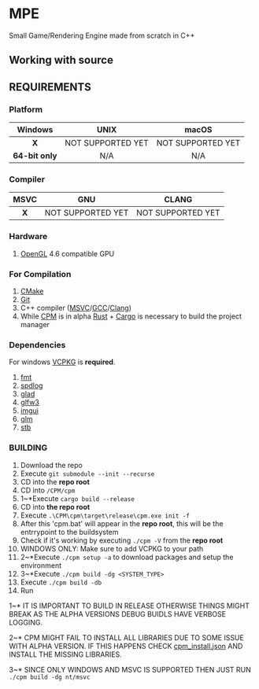 # MPE

Small Game/Rendering Engine made from scratch in C++

## Working with source

## REQUIREMENTS

### Platform

|     Windows     |       UNIX        |       macOS       |
| :-------------: | :---------------: | :---------------: |
|      __X__      | NOT SUPPORTED YET | NOT SUPPORTED YET |
| __64-bit only__ |        N/A        |        N/A        |

### Compiler

| MSVC  |        GNU        |       CLANG       |
| :---: | :---------------: | :---------------: |
| __X__ | NOT SUPPORTED YET | NOT SUPPORTED YET |

### Hardware

1. [OpenGL](https://www.opengl.org/) 4.6 compatible GPU

### For Compilation

1. [CMake](https://cmake.org/)
2. [Git](https://git-scm.com/)
3. C++ compiler ([MSVC](https://visualstudio.microsoft.com/downloads/)/[GCC](https://gcc.gnu.org/)/[Clang](https://clang.llvm.org/))
4. While [CPM](https://github.com/Durengo/CPM) is in alpha [Rust](https://www.rust-lang.org/) + [Cargo](https://crates.io/) is necessary to build the project manager

### Dependencies

For windows [VCPKG](https://vcpkg.io/) is __required__.

1. [fmt](https://github.com/fmtlib/fmt)
2. [spdlog](https://github.com/gabime/spdlog)
3. [glad](https://glad.dav1d.de/)
4. [glfw3](https://github.com/glfw/glfw)
5. [imgui](https://github.com/ocornut/imgui)
6. [glm](https://github.com/g-truc/glm)
7. [stb](https://github.com/nothings/stb)

### BUILDING

1. Download the repo
2. Execute ``git submodule --init --recurse``
3. CD into the __repo root__
4. CD into ``/CPM/cpm``
5. 1\~\*Execute ``cargo build --release``
6. CD into __the repo root__
7. Execute ``.\CPM\cpm\target\release\cpm.exe init -f``
8. After this 'cpm.bat' will appear in the __repo root__, this will be the entrrypoint to the buildsystem
9. Check if it's working by executing ``./cpm -V`` from the __repo root__
10. WINDOWS ONLY: Make sure to add VCPKG to your path
11. 2\~\*Execute ``./cpm setup -a`` to download packages and setup the environment
12. 3\~\*Execute ``./cpm build -dg <SYSTEM_TYPE>``
13. Execute ``./cpm build -db``
14. Run

1\~\* IT IS IMPORTANT TO BUILD IN RELEASE OTHERWISE THINGS MIGHT BREAK AS THE ALPHA VERSIONS DEBUG BUIDLS HAVE VERBOSE LOGGING.

2\~\* CPM MIGHT FAIL TO INSTALL ALL LIBRARIES DUE TO SOME ISSUE WITH ALPHA VERSION. IF THIS HAPPENS CHECK [cpm_install.json](cpm_install.json) AND INSTALL THE MISSING LIBRARIES.

3\~\* SINCE ONLY WINDOWS AND MSVC IS SUPPORTED THEN JUST RUN ``./cpm build -dg nt/msvc``
